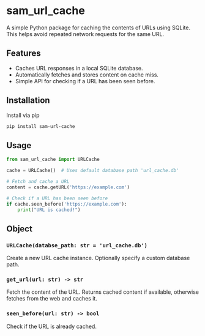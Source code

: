# sam_url_cache

A simple Python package for caching the contents of URLs using SQLite. This helps avoid repeated network requests for the same URL.

## Features

- Caches URL responses in a local SQLite database.
- Automatically fetches and stores content on cache miss.
- Simple API for checking if a URL has been seen before.

## Installation

Install via pip

```sh
pip install sam-url-cache
```

## Usage

```python
from sam_url_cache import URLCache

cache = URLCache()  # Uses default database path 'url_cache.db'

# Fetch and cache a URL
content = cache.getURL('https://example.com')

# Check if a URL has been seen before
if cache.seen_before('https://example.com'):
    print("URL is cached!")
```

## Object

### `URLCache(databse_path: str = 'url_cache.db')`

Create a new URL cache instance. Optionally specify a custom database path.

### `get_url(url: str) -> str`

Fetch the content of the URL. Returns cached content if available, otherwise fetches from the web and caches it.

### `seen_before(url: str) -> bool`

Check if the URL is already cached.